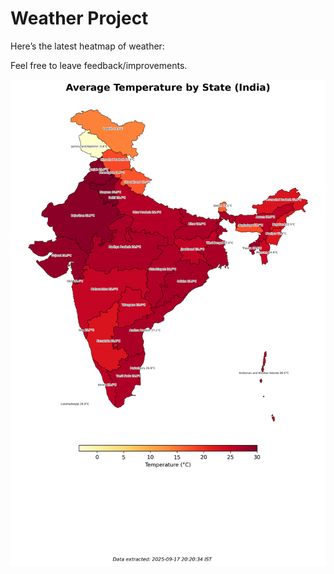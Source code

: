 # Weather Project

Here’s the latest heatmap of weather:

Feel free to leave feedback/improvements.

![India Heatmap](docs/assets/india_heatmap.png?v=CACABC)
